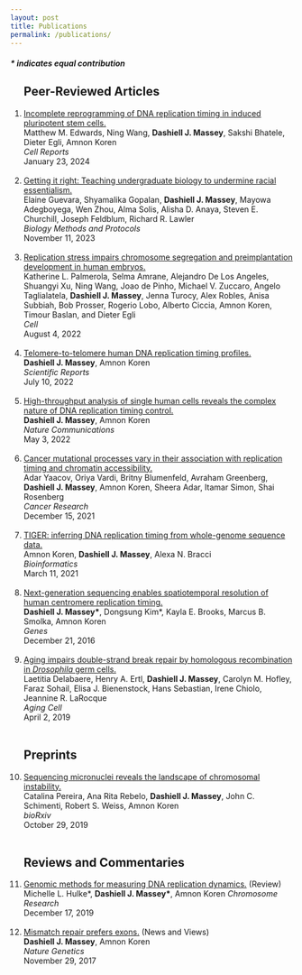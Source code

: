 ```yaml
---
layout: post
title: Publications
permalink: /publications/
---
```


<h4> <i> * indicates equal contribution </i></h4>

<ol>

<h2>Peer-Reviewed Articles </h2>
  
  <li><a class="light-bg" href="https://doi.org/10.1016/j.celrep.2023.113664" target="_blank" rel="noopener noreferrer">
    Incomplete reprogramming of DNA replication timing in induced pluripotent stem cells.</a> <br>
    Matthew M. Edwards, Ning Wang, <b>Dashiell J. Massey</b>, Sakshi Bhatele, Dieter Egli, Amnon Koren <br>
    <i>Cell Reports</i><br>
    January 23, 2024
  </li>

<br>

  <li><a class="light-bg" href="https://doi.org/10.1093/biomethods/bpad032" target="_blank" rel="noopener noreferrer">
    Getting it right: Teaching undergraduate biology to undermine racial essentialism.</a> <br>
    Elaine Guevara, Shyamalika Gopalan, <b>Dashiell J. Massey</b>, Mayowa Adegboyega, Wen Zhou, Alma Solis, Alisha D. Anaya,
    Steven E. Churchill, Joseph Feldblum, Richard R. Lawler<br>
    <i>Biology Methods and Protocols</i><br>
    November 11, 2023
  </li>

<br>

  <li><a class="light-bg" href="https://doi.org/10.1016/j.cell.2022.06.028" target="_blank" rel="noopener noreferrer">
    Replication stress impairs chromosome segregation and preimplantation development in human embryos.</a> <br>
    Katherine L. Palmerola, Selma Amrane, Alejandro De Los Angeles, Shuangyi Xu, Ning Wang, Joao de Pinho,
    Michael V. Zuccaro, Angelo Taglialatela, <b>Dashiell J. Massey</b>, Jenna Turocy, Alex Robles, Anisa Subbiah,
    Bob Prosser, Rogerio Lobo, Alberto Ciccia, Amnon Koren, Timour Baslan, and Dieter Egli<br>
    <i>Cell</i><br>
    August 4, 2022
  </li>

  <br>
  
  <li><a class="light-bg" href="https://doi.org/10.1038/s41598-022-13638-8" target="_blank" rel="noopener noreferrer">
    Telomere-to-telomere human DNA replication timing profiles.</a> <br>
    <b>Dashiell J. Massey</b>, Amnon Koren<br>
    <i>Scientific Reports</i><br>
    July 10, 2022  
  </li>
  <br>
  
  <li><a class="light-bg" href="https://doi.org/10.1038/s41467-022-30212-y" target="_blank" rel="noopener noreferrer">
    High-throughput analysis of single human cells reveals the complex nature of DNA replication timing control.</a> <br>
    <b>Dashiell J. Massey</b>, Amnon Koren<br>
    <i>Nature Communications</i><br>
    May 3, 2022  
  </li>
  <br>

  <li><a class="light-bg" href="https://doi.org/10.1158/0008-5472.CAN-21-2039" target="_blank" rel="noopener noreferrer">
    Cancer mutational processes vary in their association with replication timing and chromatin accessibility.</a> <br>
    Adar Yaacov, Oriya Vardi, Britny Blumenfeld, Avraham Greenberg, <b>Dashiell J. Massey</b>, Amnon Koren, Sheera Adar,
    Itamar Simon, Shai Rosenberg<br>
    <i>Cancer Research</i><br>
    December 15, 2021  
  </li>
  <br>
  
  <li><a class="light-bg" href="https://doi.org/10.1093/bioinformatics/btab166" target="_blank" rel="noopener noreferrer">
    TIGER: inferring DNA replication timing from whole-genome sequence data.</a> <br>
    Amnon Koren, <b>Dashiell J. Massey</b>, Alexa N. Bracci<br>
    <i>Bioinformatics</i><br>
    March 11, 2021  
  </li>
  <br>
  
  <li><a class="light-bg" href="https://doi.org/10.3390/genes10040269" target="_blank" rel="noopener noreferrer">
    Next-generation sequencing enables spatiotemporal resolution of human centromere replication timing.</a> <br>
    <b>Dashiell J. Massey*</b>, Dongsung Kim*, Kayla E. Brooks, Marcus B. Smolka, Amnon Koren<br>
    <i>Genes</i><br>
    December 21, 2016
  </li>
  <br>
  
  <li><a class="light-bg" href="https://doi.org/10.1111/acel.12556" target="_blank" rel="noopener noreferrer">
    Aging impairs double-strand break repair by homologous recombination in <i>Drosophila</i> germ cells.</a> <br>
    Laetitia Delabaere, Henry A. Ertl, <b>Dashiell J. Massey</b>, Carolyn M. Hofley, Faraz Sohail, Elisa J. Bienenstock,
    Hans Sebastian, Irene Chiolo, Jeannine R. LaRocque<br>
    <i>Aging Cell</i><br>
    April 2, 2019  
  </li>
  <br>
  

<h2>Preprints </h2>
<li><a class="light-bg" href="https://doi.org/10.1101/2021.10.28.466311" target="_blank" rel="noopener noreferrer">
    Sequencing micronuclei reveals the landscape of chromosomal instability.</a> <br>
    Catalina Pereira, Ana Rita Rebelo, <b>Dashiell J. Massey</b>, John C. Schimenti, Robert S. Weiss, Amnon Koren<br>
    <i>bioRxiv</i><br>
    October 29, 2019  
  </li>
  <br>

<h2>Reviews and Commentaries</h2>
<li><a class="light-bg" href="https://doi.org/10.1007/s10577-019-09624-y" target="_blank" rel="noopener noreferrer">
    Genomic methods for measuring DNA replication dynamics.</a> (Review)<br>
    <span style="font-size: 14px">
      Michelle L. Hulke*, <b>Dashiell J. Massey*</b>, Amnon Koren
      <i>Chromosome Research</i><br>
      December 17, 2019  
    </span>
  </li>
  <br>

  <li><a class="light-bg" href="https://doi.org/10.1038/ng.3993" target="_blank" rel="noopener noreferrer">
    Mismatch repair prefers exons.</a> (News and Views)<br>
    <span style="font-size: 14px">
      <b>Dashiell J. Massey</b>, Amnon Koren<br>
      <i>Nature Genetics</i><br>
      November 29, 2017  
    </span>
  </li>
  <br>

</ol>
